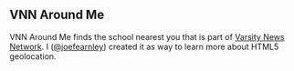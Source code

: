 ## VNN Around Me

VNN Around Me finds the school nearest you that is part of 
[Varsity News Network](http://varsitynewsnetwork.com/). I 
([@joefearnley](htt://twitter.com/joefearnley))
created it as way to learn more about HTML5 geolocation.